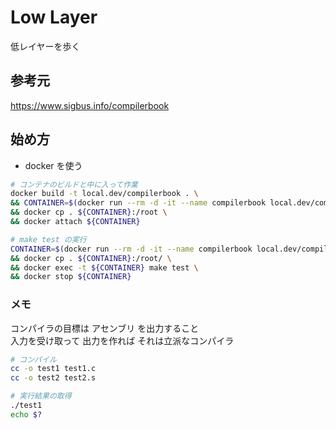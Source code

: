 Low Layer
=====


低レイヤーを歩く  


## 参考元  
https://www.sigbus.info/compilerbook  


## 始め方  

- docker を使う
```sh
# コンテナのビルドと中に入って作業
docker build -t local.dev/compilerbook . \
&& CONTAINER=$(docker run --rm -d -it --name compilerbook local.dev/compilerbook /bin/bash) \
&& docker cp . ${CONTAINER}:/root \
&& docker attach ${CONTAINER}

# make test の実行
CONTAINER=$(docker run --rm -d -it --name compilerbook local.dev/compilerbook /bin/bash) \
&& docker cp . ${CONTAINER}:/root/ \
&& docker exec -t ${CONTAINER} make test \
&& docker stop ${CONTAINER}
```


### メモ  

コンパイラの目標は アセンブリ を出力すること  
入力を受け取って 出力を作れば それは立派なコンパイラ  

```sh
# コンパイル
cc -o test1 test1.c
cc -o test2 test2.s

# 実行結果の取得
./test1
echo $?
```
